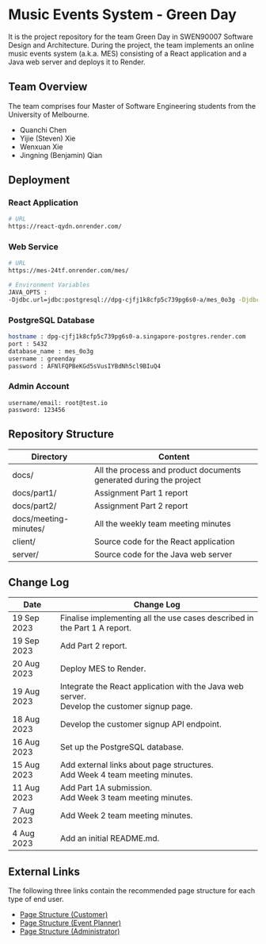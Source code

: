 # Music Events System - Green Day

It is the project repository for the team Green Day in SWEN90007 Software Design and Architecture. During the project, the team implements an online music events system (a.k.a. MES) consisting of a React application and a Java web server and deploys it to Render.

## Team Overview

The team comprises four Master of Software Engineering students from the University of Melbourne.

- Quanchi Chen
- Yijie (Steven) Xie
- Wenxuan Xie
- Jingning (Benjamin) Qian

## Deployment

### React Application

```bash
# URL
https://react-qydn.onrender.com/
```

### Web Service

```bash
# URL
https://mes-24tf.onrender.com/mes/

# Environment Variables
JAVA_OPTS : 
-Djdbc.url=jdbc:postgresql://dpg-cjfj1k8cfp5c739pg6s0-a/mes_0o3g -Djdbc.user=greenday -Djdbc.password=AFNlFQPBeKGd5sVusIYBdNh5cl9BIuQ4 -Dcors.origins.ui=https://react-qydn.onrender.com
```

### PostgreSQL Database

```bash
hostname : dpg-cjfj1k8cfp5c739pg6s0-a.singapore-postgres.render.com
port : 5432
database_name : mes_0o3g
username : greenday
password : AFNlFQPBeKGd5sVusIYBdNh5cl9BIuQ4
```

### Admin Account

```
username/email: root@test.io
password: 123456
```

## Repository Structure

| Directory             | Content                                                      |
| --------------------- | ------------------------------------------------------------ |
| docs/                 | All the process and product documents generated during the project |
| docs/part1/           | Assignment Part 1 report                                     |
| docs/part2/           | Assignment Part 2 report                                     |
| docs/meeting-minutes/ | All the weekly team meeting minutes                          |
| client/               | Source code for the React application                        |
| server/               | Source code for the Java web server                          |

## Change Log

| Date           | Change Log                                                |
| ----------- | ------------------------------------------------------------ |
| 19 Sep 2023 | Finalise implementing all the use cases described in the Part 1 A report. |
| 19 Sep 2023 | Add Part 2 report. |
| 20 Aug 2023 | Deploy MES to Render.                   |
| 19 Aug 2023 | Integrate the React application with the Java web server.<br/>Develop the customer signup page. |
| 18 Aug 2023 | Develop the customer signup API endpoint. |
| 16 Aug 2023 | Set up the PostgreSQL database.                        |
| 15 Aug 2023 | Add external links about page structures.<br/>Add Week 4 team meeting minutes. |
| 11 Aug 2023 | Add Part 1A submission.<br/>Add Week 3 team meeting minutes. |
| 7 Aug 2023  | Add Week 2 team meeting minutes.                             |
| 4 Aug 2023  | Add an initial README.md.                                    |

## External Links

The following three links contain the recommended page structure for each type of end user.

- [Page Structure (Customer)](https://online.visual-paradigm.com/community/share/swen90007-page-structure-customer--1gifgo0tnz)
- [Page Structure (Event Planner)](https://online.visual-paradigm.com/community/share/swen90007-page-structure-event-planner--1gifi7o138)
- [Page Structure (Administrator)](https://online.visual-paradigm.com/community/share/swen90007-page-structure-administrator--1gifiplxhs)
